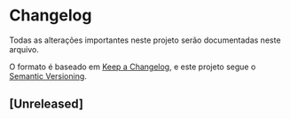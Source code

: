 # Changelog

Todas as alterações importantes neste projeto serão documentadas neste arquivo.

O formato é baseado em [Keep a Changelog](https://keepachangelog.com/en/1.0.0/),
e este projeto segue o [Semantic Versioning](https://semver.org/spec/v2.0.0.html).

## [Unreleased]